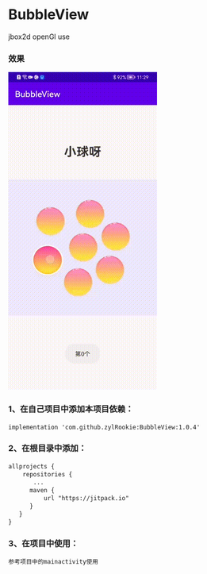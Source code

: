 # BubbleView
jbox2d openGl use

### 效果

![](screenshot/imageShow.gif)

### 1、在自己项目中添加本项目依赖：

    implementation 'com.github.zylRookie:BubbleView:1.0.4'

### 2、在根目录中添加：

    allprojects {
        repositories {
           ...
          maven {
              url "https://jitpack.io"
          }
       }
    }
  
 ### 3、在项目中使用：
  
    参考项目中的mainactivity使用
